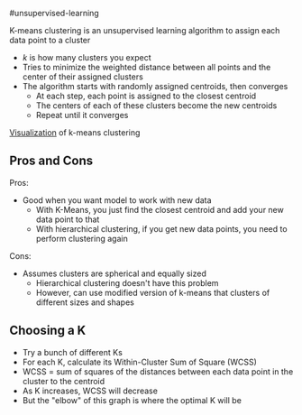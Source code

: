 #unsupervised-learning


K-means clustering is an unsupervised learning algorithm to assign each data point to a cluster

- $k$ is how many clusters you expect
- Tries to minimize the weighted distance between all points and the center of their assigned clusters
- The algorithm starts with randomly assigned centroids, then converges
    - At each step, each point is assigned to the closest centroid
    - The centers of each of these clusters become the new centroids
    - Repeat until it converges

[Visualization](https://www.naftaliharris.com/blog/visualizing-k-means-clustering/) of k-means clustering

## Pros and Cons

Pros:
- Good when you want model to work with new data
	- With K-Means, you just find the closest centroid and add your new data point to that
	- With hierarchical clustering, if you get new data points, you need to perform clustering again

Cons:
- Assumes clusters are spherical and equally sized
	- Hierarchical clustering doesn't have this problem
	- However, can use modified version of k-means that clusters of different sizes and shapes

## Choosing a K

- Try a bunch of different Ks
- For each K, calculate its Within-Cluster Sum of Square (WCSS)
- WCSS = sum of squares of the distances between each data point in the cluster to the centroid
- As K increases, WCSS will decrease
- But the "elbow" of this graph is where the optimal K will be
